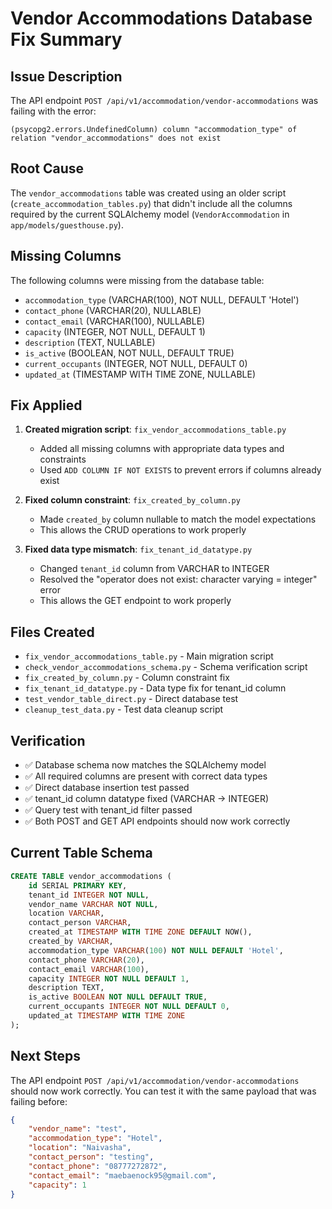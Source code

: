 # Vendor Accommodations Database Fix Summary

## Issue Description
The API endpoint `POST /api/v1/accommodation/vendor-accommodations` was failing with the error:
```
(psycopg2.errors.UndefinedColumn) column "accommodation_type" of relation "vendor_accommodations" does not exist
```

## Root Cause
The `vendor_accommodations` table was created using an older script (`create_accommodation_tables.py`) that didn't include all the columns required by the current SQLAlchemy model (`VendorAccommodation` in `app/models/guesthouse.py`).

## Missing Columns
The following columns were missing from the database table:
- `accommodation_type` (VARCHAR(100), NOT NULL, DEFAULT 'Hotel')
- `contact_phone` (VARCHAR(20), NULLABLE)
- `contact_email` (VARCHAR(100), NULLABLE)
- `capacity` (INTEGER, NOT NULL, DEFAULT 1)
- `description` (TEXT, NULLABLE)
- `is_active` (BOOLEAN, NOT NULL, DEFAULT TRUE)
- `current_occupants` (INTEGER, NOT NULL, DEFAULT 0)
- `updated_at` (TIMESTAMP WITH TIME ZONE, NULLABLE)

## Fix Applied
1. **Created migration script**: `fix_vendor_accommodations_table.py`
   - Added all missing columns with appropriate data types and constraints
   - Used `ADD COLUMN IF NOT EXISTS` to prevent errors if columns already exist

2. **Fixed column constraint**: `fix_created_by_column.py`
   - Made `created_by` column nullable to match the model expectations
   - This allows the CRUD operations to work properly

3. **Fixed data type mismatch**: `fix_tenant_id_datatype.py`
   - Changed `tenant_id` column from VARCHAR to INTEGER
   - Resolved the "operator does not exist: character varying = integer" error
   - This allows the GET endpoint to work properly

## Files Created
- `fix_vendor_accommodations_table.py` - Main migration script
- `check_vendor_accommodations_schema.py` - Schema verification script
- `fix_created_by_column.py` - Column constraint fix
- `fix_tenant_id_datatype.py` - Data type fix for tenant_id column
- `test_vendor_table_direct.py` - Direct database test
- `cleanup_test_data.py` - Test data cleanup script

## Verification
- ✅ Database schema now matches the SQLAlchemy model
- ✅ All required columns are present with correct data types
- ✅ Direct database insertion test passed
- ✅ tenant_id column datatype fixed (VARCHAR → INTEGER)
- ✅ Query test with tenant_id filter passed
- ✅ Both POST and GET API endpoints should now work correctly

## Current Table Schema
```sql
CREATE TABLE vendor_accommodations (
    id SERIAL PRIMARY KEY,
    tenant_id INTEGER NOT NULL,
    vendor_name VARCHAR NOT NULL,
    location VARCHAR,
    contact_person VARCHAR,
    created_at TIMESTAMP WITH TIME ZONE DEFAULT NOW(),
    created_by VARCHAR,
    accommodation_type VARCHAR(100) NOT NULL DEFAULT 'Hotel',
    contact_phone VARCHAR(20),
    contact_email VARCHAR(100),
    capacity INTEGER NOT NULL DEFAULT 1,
    description TEXT,
    is_active BOOLEAN NOT NULL DEFAULT TRUE,
    current_occupants INTEGER NOT NULL DEFAULT 0,
    updated_at TIMESTAMP WITH TIME ZONE
);
```

## Next Steps
The API endpoint `POST /api/v1/accommodation/vendor-accommodations` should now work correctly. You can test it with the same payload that was failing before:

```json
{
    "vendor_name": "test",
    "accommodation_type": "Hotel",
    "location": "Naivasha",
    "contact_person": "testing",
    "contact_phone": "08777272872",
    "contact_email": "maebaenock95@gmail.com",
    "capacity": 1
}
```